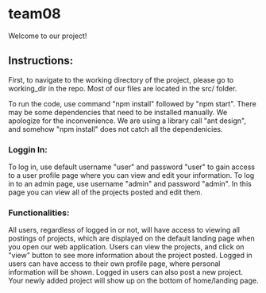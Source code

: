 # team08
Welcome to our project!

##  Instructions:
First, to navigate to the working directory of the project, please go to working_dir in the repo. Most of our files are located in the src/ folder.

To run the code, use command "npm install" followed by "npm start". There may be some dependencies that need to be installed manually. We apologize for the inconvenience. We are using a library call "ant design", and somehow "npm install" does not catch all the dependenicies.

### Loggin In:
To log in, use default username "user" and password "user" to gain access to a user profile page where you can view and edit your information.
To log in to an admin page, use username "admin" and password "admin". In this page you can view all of the projects posted and edit them.

### Functionalities:
All users, regardless of logged in or not, will have access to viewing all postings of projects, which are displayed on the default landing page when you open our web application. Users can view the projects, and click on "view" button to see more information about the project posted.
Logged in users can have access to their own profile page, where personal information will be shown.
Logged in users can also post a new project. Your newly added project will show up on the bottom of home/landing page.
